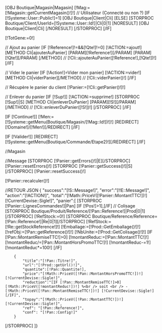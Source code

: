 [OBJ Boutique|Magasin|Magasin]
[!Mag:=[!Magasin::getCurrentMagasin()!]!]
// Utilisateur (Connecté ou non ?)
[IF [!Systeme::User::Public!]=1]
	[OBJ Boutique|Client|Cli]
[ELSE]
	[STORPROC Boutique/Client/UserId=[!Systeme::User::Id!]|Cli|0|1]
		[NORESULT]
			[OBJ Boutique|Client|Cli]
		[/NORESULT]
	[/STORPROC]
[/IF]

[!TotGene:=0!]

// Ajout au panier
[IF [!Reference!]!=&&[!Qte!]!=0]
        [!ACTION:=ajout!]
        [METHOD Cli|ajouterAuPanier]
            [PARAM][!Reference!][/PARAM]
            [PARAM][!Qte!][/PARAM]
        [/METHOD]
//	[!Cli::ajouterAuPanier([!Reference!],[!Qte!])!]
[/IF]

// Vider le panier
[IF [!Action!]=Vider mon panier]
        [!ACTION:=vider!]
        [METHOD Cli|viderPanier][/METHOD]
//	[!Cli::viderPanier()!]
[/IF]

// Récupère le panier du client
[!Panier:=[!Cli::getPanier()!]!]

// Enlever du panier
[IF [!Sup!]]
        [!ACTION:=supprime!]
	[STORPROC [!Sup!]|S]
            [METHOD Cli|enleverDuPanier]
                [PARAM][!S!][/PARAM]
            [/METHOD]
//		[!Cli::enleverDuPanier([!S!])!]
	[/STORPROC]
[/IF]


[IF [!Continue!]]
	[!Men:=[!Systeme::getMenu(Boutique/Magasin/[!Mag::Id!])!]!]
	[REDIRECT][!Domaine!]/[!Men!][/REDIRECT]
[/IF]

[IF [!Valider!]]
	[REDIRECT][!Systeme::getMenu(Boutique/Commande/Etape2)!][/REDIRECT]
[/IF]

//Magasin


//Message
[STORPROC [!Panier::getErrors()!]|E][/STORPROC]
[!Panier::resetErrors()!]
[STORPROC [!Panier::getSuccess()!]|S][/STORPROC]
[!Panier::resetSuccess()!]


[!Panier::recalculer()!]

//RETOUR JSON
{
    "success":"[!S::Message!]",
    "error":"[!!E::Message!]",
    "action":"[!ACTION!]",
    "total":"[!Math::PriceV([!Panier::MontantTTC!])!]  [!CurrentDevise::Sigle!]",
    "panier":[
[STORPROC [!Panier::LignesCommandes!]|Pan]
        [IF [!Pos!]>1],[/IF]
        // Colisage
        [STORPROC Boutique/Produit/Reference/[!Pan::Reference!]|Prod|0|1][/STORPROC]
        [!RefStock:=0!]
        [STORPROC Boutique/Reference/Reference=[!Pan::Reference!]|Re|0|1][/STORPROC]
        [!RefStock:=[!Re::getStockReference!]!]
        [!Emballage:=[!Prod::GetEmballage()!]!]
        [!refObj:=[!Pan::getReference()!]!]
        [!NbUnite:=[!Prod::GetColisage()!]!]
        [IF [!Pan::MontantRemiseTTC!]>0]
                [!montantReduc:=[!Pan::MontantTTC!]!]
                [!montantReduc/=[!Pan::MontantHorsPromoTTC!]!]
                [!montantReduc-=1!]
                [!montantReduc*=100!]
        [/IF]
        
        {
            "title":"[!Pan::Titre!]",
            "url":"[!Prod::getUrl()!]",
            "quantite":[!Pan::Quantite!],
            "price":"[!Math::PriceV([!Pan::MontantHorsPromoTTC!])!] [!CurrentDevise::Sigle!]",
            "reduction":"[IF [!Pan::MontantRemiseTTC!]>0][!Math::PriceV([!montantReduc!])!] %<br /> soit <br /> - [!Math::PriceV([!Pan::MontantRemiseTTC!])!] [!CurrentDevise::Sigle!][/IF]",
            "topay":"[!Math::PriceV([!Pan::MontantTTC!])!] [!CurrentDevise::Sigle!]",
            "ref": "[!Pan::Reference!]",          
            "conf": "[!Pan::Config!]"            
        }
[/STORPROC]
]}
